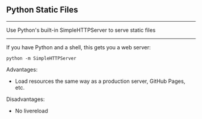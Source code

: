 ## Python Static Files

***

Use Python's built-in SimpleHTTPServer to serve static files

***

If you have Python and a shell, this gets you a web server:

```
python -m SimpleHTTPServer
``` 

Advantages:

 * Load resources the same way as a production server, GitHub Pages, etc.

Disadvantages:

 * No livereload 

